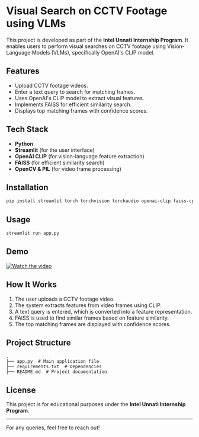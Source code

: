 # Visual Search on CCTV Footage using VLMs

This project is developed as part of the **Intel Unnati Internship Program**. It enables users to perform visual searches on CCTV footage using Vision-Language Models (VLMs), specifically OpenAI's CLIP model.

## Features
- Upload CCTV footage videos.
- Enter a text query to search for matching frames.
- Uses OpenAI's CLIP model to extract visual features.
- Implements FAISS for efficient similarity search.
- Displays top matching frames with confidence scores.

## Tech Stack
- **Python**
- **Streamlit** (for the user interface)
- **OpenAI CLIP** (for vision-language feature extraction)
- **FAISS** (for efficient similarity search)
- **OpenCV & PIL** (for video frame processing)

## Installation
```sh
pip install streamlit torch torchvision torchaudio openai-clip faiss-cpu opencv-python pillow numpy
```

## Usage
```sh
streamlit run app.py
```

## Demo
[![Watch the video](https://img.youtube.com/vi/r-1HDPAdEXk/maxresdefault.jpg)](https://www.youtube.com/watch?v=r-1HDPAdEXk)

## How It Works
1. The user uploads a CCTV footage video.
2. The system extracts features from video frames using CLIP.
3. A text query is entered, which is converted into a feature representation.
4. FAISS is used to find similar frames based on feature similarity.
5. The top matching frames are displayed with confidence scores.

## Project Structure
```
.
├── app.py  # Main application file
├── requirements.txt  # Dependencies
├── README.md  # Project documentation
```

## License
This project is for educational purposes under the **Intel Unnati Internship Program**.

---
For any queries, feel free to reach out!

